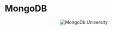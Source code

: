 # MongoDB
<p align="center">
  <img alt="MongoDb University" src="https://embed-ssl.wistia.com/deliveries/13c234871cc40dfb1605a7aae585c2d6.webp?image_crop_resized=640x360">
</p>
